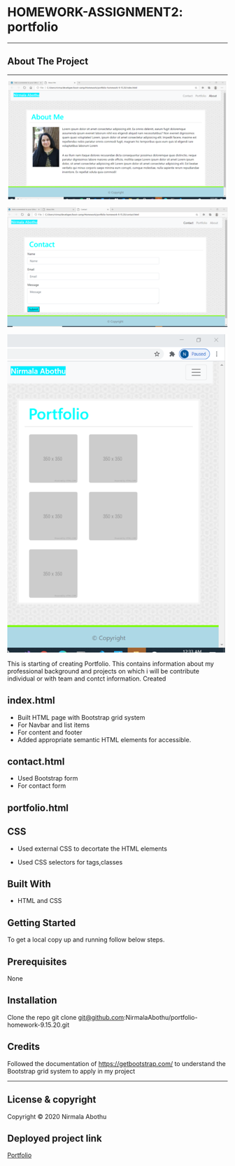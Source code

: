 # HOMEWORK-ASSIGNMENT2: portfolio

---

## About The Project

---

![alt text](Assets/Images/AboutMe.PNG)

![alt text](Assets/Images/contact.PNG)

![alt text](Assets/Images/Portfolio.PNG)

This is starting of creating Portfolio.
This contains information about my professional background and projects
on which i will be contribute individual or with team and contct information.
Created

## index.html

-    Built HTML page with Bootstrap grid system
-    For Navbar and list items
-    For content and footer
-    Added appropriate semantic HTML elements for accessible.

## contact.html

-    Used Bootstrap form
-    For contact form

## portfolio.html

## CSS

-    Used external CSS to decortate the HTML elements

-    Used CSS selectors for tags,classes

## Built With

-    HTML and CSS

## Getting Started

To get a local copy up and running follow below steps.

## Prerequisites

None

## Installation

Clone the repo
git clone git@github.com:NirmalaAbothu/portfolio-homework-9.15.20.git

## Credits

Followed the documentation of https://getbootstrap.com/
to understand the Bootstrap grid system to apply in my project

---

## License & copyright

Copyright © 2020 Nirmala Abothu

## Deployed project link

[Portfolio](https://nirmalaabothu.github.io/portfolio-homework-9.15.20/)
